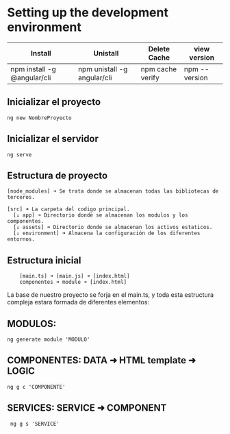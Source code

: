 # Setting up the development environment
|Install|Unistall|Delete Cache|view version|
|-------|--------|------------|------------|
|npm install -g @angular/cli|npm unistall -g angular/cli|npm cache verify|npm --version|

## Inicializar el proyecto
    ng new NombreProyecto
## Inicializar el servidor
    ng serve
## Estructura de proyecto    
    [node_modules] ➜ Se trata donde se almacenan todas las bibliotecas de terceros.
    
    [src] ➜ La carpeta del codigo principal.
      [↓ app] ➜ Directorio donde se almacenan los modulos y los componentes.
      [↓ assets] ➜ Directorio donde se almacenan los activos estaticos.
      [↓ environment] ➜ Almacena la configuración de los diferentes entornos.
## Estructura inicial
        [main.ts] ➜ [main.js] ➜ [index.html]
        componentes ➜ module ➜ [index.html] 
La base de nuestro proyecto se forja en el main.ts, y toda esta estructura compleja estara formada de diferentes elementos:
## MODULOS:
    ng generate module 'MODULO'
                                  
## COMPONENTES: DATA ➜ HTML template ➜ LOGIC
    ng g c 'COMPONENTE'
           
## SERVICES: SERVICE ➜ COMPONENT
     ng g s 'SERVICE'
 
